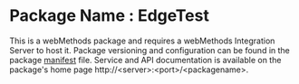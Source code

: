# Package Name : EdgeTest
This is a webMethods package and requires a webMethods Integration Server to host it. Package versioning and configuration can be found in the package [manifest](./EdgeTest/manifest.v3) file. Service and API documentation is available on the package's home page http://&lt;server&gt;:&lt;port&gt;/&lt;packagename>.
